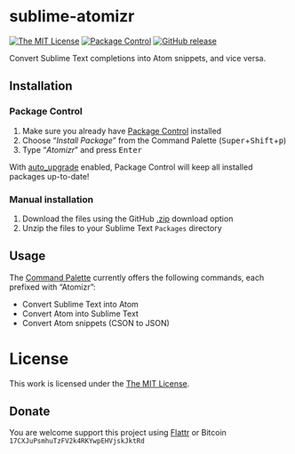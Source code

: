 # sublime-atomizr

[![The MIT License](https://img.shields.io/badge/license-MIT-orange.svg?style=flat-square)](http://opensource.org/licenses/MIT)
[![Package Control](https://packagecontrol.herokuapp.com/downloads/Atomizr.svg?style=flat-square)](https://packagecontrol.io/packages/Atomizr)
[![GitHub release](https://img.shields.io/github/release/idleberg/sublime-atomizr.svg?style=flat-square)](https://github.com/idleberg/sublime-atomizr/releases)

Convert Sublime Text completions into Atom snippets, and vice versa.

## Installation

### Package Control

1. Make sure you already have [Package Control](https://packagecontrol.io/) installed
2. Choose “*Install Package*” from the Command Palette (<kbd>Super</kbd>+<kbd>Shift</kbd>+<kbd>p</kbd>)
3. Type “*Atomizr*” and press <kbd>Enter</kbd>

With [auto_upgrade](http://wbond.net/sublime_packages/package_control/settings/) enabled, Package Control will keep all installed packages up-to-date!

### Manual installation

1. Download the files using the GitHub [.zip](https://github.com/idleberg/sublime-atomizr/archive/master.zip) download option
2. Unzip the files to your Sublime Text `Packages` directory

## Usage

The [Command Palette](http://docs.sublimetext.info/en/latest/reference/command_palette.html) currently offers the following commands, each prefixed with “Atomizr”:

* Convert Sublime Text into Atom
* Convert Atom into Sublime Text
* Convert Atom snippets (CSON to JSON)


# License

This work is licensed under the [The MIT License](LICENSE).

## Donate

You are welcome support this project using [Flattr](https://flattr.com/submit/auto?user_id=idleberg&url=https://github.com/idleberg/sublime-atomizr) or Bitcoin `17CXJuPsmhuTzFV2k4RKYwpEHVjskJktRd`

